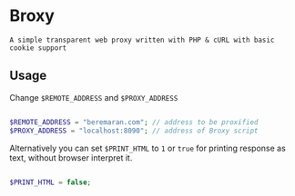 # Broxy

    A simple transparent web proxy written with PHP & cURL with basic cookie support
    
## Usage
Change `$REMOTE_ADDRESS` and `$PROXY_ADDRESS`

```php

$REMOTE_ADDRESS = "beremaran.com"; // address to be proxified
$PROXY_ADDRESS = "localhost:8090"; // address of Broxy script

```

Alternatively you can set `$PRINT_HTML` to `1` or `true` for printing response as text, without browser interpret it.

```php

$PRINT_HTML = false;

```